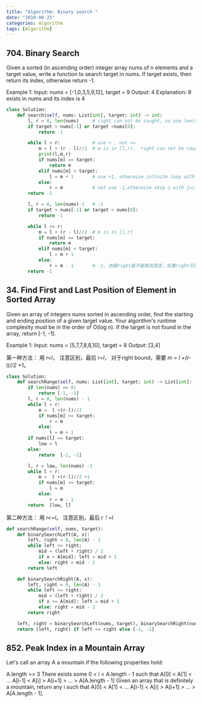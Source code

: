 ```yaml
---
title: "Algorithm: Binary search "
date: "2019-08-25"
categories: Algorithm
tags: [Algorithm]
---
```


## 704. Binary Search
Given a sorted (in ascending order) integer array nums of n elements and a target value, write a function to search target in nums. If target exists, then return its index, otherwise return -1.

Example 1:
Input: nums = [-1,0,3,5,9,12], target = 9
Output: 4
Explanation: 9 exists in nums and its index is 4

```python
class Solution:
    def search(self, nums: List[int], target: int) -> int:
        l, r = 0, len(nums)     # right can not be caught, so use len(nums), not len(nums)-1
        if target > nums[-1] or target <nums[0]:
            return -1

        while l < r:            # use < , not <=          
            m = l + (r - l)//2  # m is in [l,r),  right can not be caught
            print(l,m,r)
            if nums[m] == target:
                return m
            elif nums[m] < target:
                l = m + 1       # use +1, otherwise infinite loop with j=i+1, because m cannot be j
            else:
                r = m           # not use -1,otherwise skip i with j=i+1, because m = i
        return -1

        l, r = 0, len(nums)-1   # -1
        if target > nums[-1] or target < nums[0]:
            return -1

        while l <= r:
            m = l + (r - l)//2  # m is in [l,r]
            if nums[m] == target:
                return m
            elif nums[m] < target:
                l = m + 1
            else:
                r = m - 1       # -1, 依据right能不能取到而定，如果right可以取到则，right必须要-1，不减1的话，还是会出现i =j死循环。
        return -1    
```

## 34. Find First and Last Position of Element in Sorted Array

Given an array of integers nums sorted in ascending order, find the starting and ending position of a given target value.
Your algorithm's runtime complexity must be in the order of O(log n).
If the target is not found in the array, return [-1, -1].

Example 1:
Input: nums = [5,7,7,8,8,10], target = 8
Output: [3,4]

第一种方法： 用 *r<l*， 注意区别，最后 *r=l*， 对于right bound，需要 *m =  l +(r-l)//2 +1*。
```python
class Solution:
    def searchRange(self, nums: List[int], target: int) -> List[int]:
        if len(nums) == 0:
            return [-1, -1]
        l, r = 0, len(nums) - 1
        while l < r:
            m =  l +(r-l)//2
            if nums[m] >= target:
                r = m
            else:
                l = m + 1
        if nums[l] == target:
            low = l
        else:
            return  [-1, -1]

        l, r = low, len(nums) -1
        while l < r:
            m =  l +(r-l)//2 +1
            if nums[m] <= target:
                l = m
            else:
                r = m - 1
        return  [low, l]
```

第二种方法： 用 *r<=l*。 注意区别，最后 *r！=l*
```python
def searchRange(self, nums, target):
    def binarySearchLeft(A, x):
        left, right = 0, len(A) - 1
        while left <= right:
            mid = (left + right) / 2
            if x > A[mid]: left = mid + 1
            else: right = mid - 1
        return left

    def binarySearchRight(A, x):
        left, right = 0, len(A) - 1
        while left <= right:
            mid = (left + right) / 2
            if x >= A[mid]: left = mid + 1
            else: right = mid - 1
        return right

    left, right = binarySearchLeft(nums, target), binarySearchRight(nums, target)
    return (left, right) if left <= right else [-1, -1]
```

## 852. Peak Index in a Mountain Array

Let's call an array A a mountain if the following properties hold:

A.length >= 3
There exists some 0 < i < A.length - 1 such that A[0] < A[1] < ... A[i-1] < A[i] > A[i+1] > ... > A[A.length - 1]
Given an array that is definitely a mountain, return any i such that A[0] < A[1] < ... A[i-1] < A[i] > A[i+1] > ... > A[A.length - 1].

